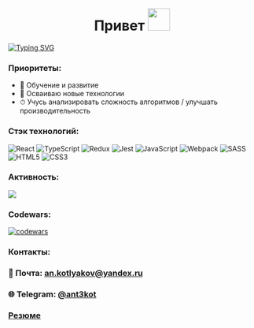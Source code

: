 <h1 align="center">Привет <img src="https://github.com/blackcater/blackcater/raw/main/images/Hi.gif" height="45"/></h1>

[![Typing SVG](https://readme-typing-svg.herokuapp.com?font=Roboto&size=25&color=6DB386&center=true&lines=%D0%AF+Junior+Frontend+%D0%A0%D0%B0%D0%B7%D1%80%D0%B0%D0%B1%D0%BE%D1%82%D1%87%D0%B8%D0%BA)](https://git.io/typing-svg)

### Приоритеты:
+ 🧼 Обучение и развитие
+ 🚀 Осваиваю новые технологии
+ ⏱ Учусь анализировать сложность алгоритмов / улучшать производительность

### Стэк технологий: 
![React](https://img.shields.io/badge/react-%2320232a.svg?style=for-the-badge&logo=react&logoColor=%2361DAFB)
![TypeScript](https://img.shields.io/badge/typescript-%23007ACC.svg?style=for-the-badge&logo=typescript&logoColor=white)
![Redux](https://img.shields.io/badge/redux-%23593d88.svg?style=for-the-badge&logo=redux&logoColor=white)
![Jest](https://img.shields.io/badge/-jest-%23C21325?style=for-the-badge&logo=jest&logoColor=white)
![JavaScript](https://img.shields.io/badge/javascript-%23323330.svg?style=for-the-badge&logo=javascript&logoColor=%23F7DF1E)
![Webpack](https://img.shields.io/badge/webpack-%238DD6F9.svg?style=for-the-badge&logo=webpack&logoColor=black)
![SASS](https://img.shields.io/badge/SASS-hotpink.svg?style=for-the-badge&logo=SASS&logoColor=white)
![HTML5](https://img.shields.io/badge/html5-%23E34F26.svg?style=for-the-badge&logo=html5&logoColor=white)
![CSS3](https://img.shields.io/badge/css3-%231572B6.svg?style=for-the-badge&logo=css3&logoColor=white)

### Активность:

![](http://github-profile-summary-cards.vercel.app/api/cards/profile-details?username=Ankotl&theme=github_dark)

### Codewars:
[![codewars](https://www.codewars.com/users/Ankotl/badges/large)](https://www.codewars.com/users/Ankotl)

### Контакты:
### 📧 Почта: an.kotlyakov@yandex.ru
### 🌐 Telegram: [@ant3kot](https://t.me/ant3kot)

### [Резюме](https://kazan.hh.ru/resume/07cfe7b9ff09eae1b00039ed1f483770343477)
